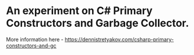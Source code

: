 # An experiment on C# Primary Constructors and Garbage Collector.

More information here - https://dennistretyakov.com/csharp-primary-constructors-and-gc